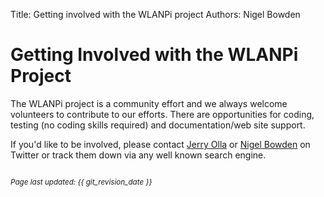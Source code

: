 Title: Getting involved with the WLANPi project
Authors: Nigel Bowden

# Getting Involved with the WLANPi Project

The WLANPi project is a community effort and we always welcome volunteers to contribute to our efforts. There are opportunities for coding, testing (no coding skills required) and documentation/web site support.

If you'd like to be involved, please contact [Jerry Olla][jerry_twitter] or [Nigel Bowden][nigel_twitter] on Twitter or track them down via any well known search engine.

<!-- link list -->
[nigel_twitter]: https://twitter.com/wifinigel
[jerry_twitter]: https://twitter.com/jolla


<small><br><i>Page last updated: {{ git_revision_date }} </i></small>